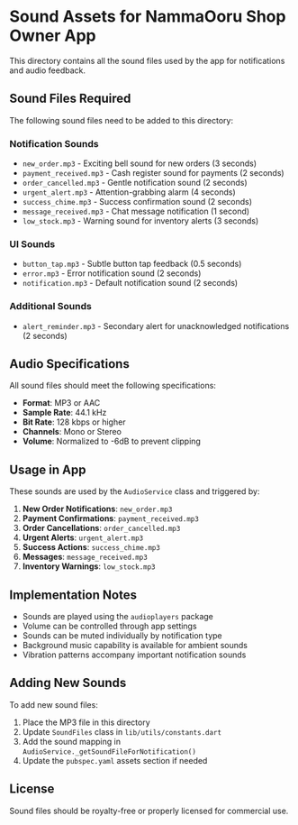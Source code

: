 # Sound Assets for NammaOoru Shop Owner App

This directory contains all the sound files used by the app for notifications and audio feedback.

## Sound Files Required

The following sound files need to be added to this directory:

### Notification Sounds
- `new_order.mp3` - Exciting bell sound for new orders (3 seconds)
- `payment_received.mp3` - Cash register sound for payments (2 seconds)
- `order_cancelled.mp3` - Gentle notification sound (2 seconds)
- `urgent_alert.mp3` - Attention-grabbing alarm (4 seconds)
- `success_chime.mp3` - Success confirmation sound (2 seconds)
- `message_received.mp3` - Chat message notification (1 second)
- `low_stock.mp3` - Warning sound for inventory alerts (3 seconds)

### UI Sounds
- `button_tap.mp3` - Subtle button tap feedback (0.5 seconds)
- `error.mp3` - Error notification sound (2 seconds)
- `notification.mp3` - Default notification sound (2 seconds)

### Additional Sounds
- `alert_reminder.mp3` - Secondary alert for unacknowledged notifications (2 seconds)

## Audio Specifications

All sound files should meet the following specifications:

- **Format**: MP3 or AAC
- **Sample Rate**: 44.1 kHz
- **Bit Rate**: 128 kbps or higher
- **Channels**: Mono or Stereo
- **Volume**: Normalized to -6dB to prevent clipping

## Usage in App

These sounds are used by the `AudioService` class and triggered by:

1. **New Order Notifications**: `new_order.mp3`
2. **Payment Confirmations**: `payment_received.mp3`
3. **Order Cancellations**: `order_cancelled.mp3`
4. **Urgent Alerts**: `urgent_alert.mp3`
5. **Success Actions**: `success_chime.mp3`
6. **Messages**: `message_received.mp3`
7. **Inventory Warnings**: `low_stock.mp3`

## Implementation Notes

- Sounds are played using the `audioplayers` package
- Volume can be controlled through app settings
- Sounds can be muted individually by notification type
- Background music capability is available for ambient sounds
- Vibration patterns accompany important notification sounds

## Adding New Sounds

To add new sound files:

1. Place the MP3 file in this directory
2. Update `SoundFiles` class in `lib/utils/constants.dart`
3. Add the sound mapping in `AudioService._getSoundFileForNotification()`
4. Update the `pubspec.yaml` assets section if needed

## License

Sound files should be royalty-free or properly licensed for commercial use.